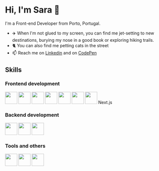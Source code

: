  # Hi, I'm Sara :wave:

I'm a Front-end Developer from Porto, Portugal.

- ✈️ When I'm not glued to my screen, you can find me jet-setting to new destinations, burying my nose in a good book or exploring hiking trails.
- 🐈 You can also find me petting cats in the street
- 📫 Reach me on [Linkedin](https://www.linkedin.com/in/sara-vieira-frontend-developer/) and on [CodePen](https://codepen.io/saraiovieira)

## Skills 

### Frontend development 
<div>
 <img height="40" src="https://cdn.jsdelivr.net/gh/devicons/devicon/icons/html5/html5-original-wordmark.svg"> 
 <img height="40" src="https://cdn.jsdelivr.net/gh/devicons/devicon/icons/css3/css3-original-wordmark.svg">
 <img height="40" src="https://cdn.jsdelivr.net/gh/devicons/devicon/icons/sass/sass-original.svg">
 <img height="40" src="https://cdn.jsdelivr.net/gh/devicons/devicon/icons/bootstrap/bootstrap-original-wordmark.svg">
 <img height="40" src="https://cdn.jsdelivr.net/gh/devicons/devicon/icons/javascript/javascript-original.svg">
 <img height="40" src="https://cdn.jsdelivr.net/gh/devicons/devicon/icons/react/react-original.svg">
 <img height="40" src="https://cdn.jsdelivr.net/gh/devicons/devicon/icons/nextjs/nextjs-original.svg"> Next.js
</div>

### Backend development
<div>
 <img height="40" src="https://cdn.jsdelivr.net/gh/devicons/devicon/icons/nodejs/nodejs-original-wordmark.svg">
 <img height="40" src="https://cdn.jsdelivr.net/gh/devicons/devicon/icons/mongodb/mongodb-original-wordmark.svg">
 <img height="40" src="https://cdn.jsdelivr.net/gh/devicons/devicon/icons/mysql/mysql-plain-wordmark.svg">
</div>
<div>

 ### Tools and others
 <img height="40" src="https://cdn.jsdelivr.net/gh/devicons/devicon/icons/npm/npm-original-wordmark.svg">
 <img height="40" src="https://cdn.jsdelivr.net/gh/devicons/devicon/icons/git/git-original-wordmark.svg">
 <img height="40" src="https://cdn.jsdelivr.net/gh/devicons/devicon/icons/figma/figma-original.svg">
</div>

